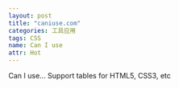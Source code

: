 ```yaml
---
layout: post
title: "caniuse.com"
categories: 工具应用
tags: CSS
name: Can I use
attr: Hot
---
```


Can I use... Support tables for HTML5<!--break-->, CSS3, etc